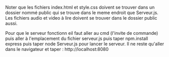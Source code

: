 
Noter que les fichiers index.html et style.css doivent se trouver dans un dossier nommé public qui se trouve dans le meme endroit 
que Serveur.js. Les fichiers audio et video à lire doivent se trouver dans le dossier public aussi.


Pour que le serveur fonctionn eil faut aller au cmd (l'invite de commande) puis aller à l'emplacement du fichier serveur.js puis taper npm.install express
puis taper node Serveur.js pour lancer le serveur.
Il ne reste qu'aller dans le navigateur et taper : http://localhost:8080
